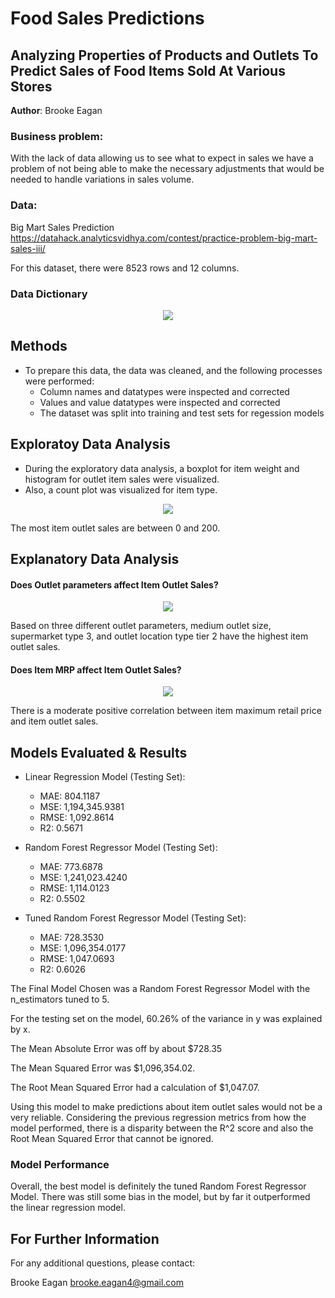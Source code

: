 # Food Sales Predictions
## Analyzing Properties of Products and Outlets To Predict Sales of Food Items Sold At Various Stores

**Author**: Brooke Eagan

### Business problem:

With the lack of data allowing us to see what to expect in sales we have a problem of not being able to make the necessary adjustments that would be needed to handle variations in sales volume.


### Data:

Big Mart Sales Prediction https://datahack.analyticsvidhya.com/contest/practice-problem-big-mart-sales-iii/

For this dataset, there were 8523 rows and 12 columns.

### Data Dictionary

<p align = "center"> 
  <img src = "https://raw.githubusercontent.com/Beagan19/food-sales-predictions/main/data_dictionary.png">
</p>

## Methods
- To prepare this data, the data was cleaned, and the following processes were performed:
  - Column names and datatypes were inspected and corrected 
  - Values and value datatypes were inspected and corrected
  - The dataset was split into training and test sets for regession models

## Exploratoy Data Analysis
- During the exploratory data analysis, a boxplot for item weight and histogram for outlet item sales were visualized. 
- Also, a count plot was visualized for item type. 

<p align = "center"> 
  <img src = "https://raw.githubusercontent.com/Beagan19/food-sales-predictions/main/item outlet sales histogram.png">
</p>

The most item outlet sales are between 0 and 200.

## Explanatory Data Analysis

#### Does Outlet parameters affect Item Outlet Sales?
<p align = "center"> 
  <img src = "https://raw.githubusercontent.com/Beagan19/food-sales-predictions/main/Sales based on outlet parameters.png">
</p>

Based on three different outlet parameters, medium outlet size, supermarket type 3, and outlet location type tier 2 have the highest item outlet sales.

#### Does Item MRP affect Item Outlet Sales?
<p align = "center"> 
  <img src = "https://raw.githubusercontent.com/Beagan19/food-sales-predictions/main/item mrp vs item outlet sales.png">
</p>

There is a moderate positive correlation between item maximum retail price and item outlet sales.

## Models Evaluated & Results

- Linear Regression Model (Testing Set):
  - MAE: 804.1187 
  - MSE: 1,194,345.9381 
  - RMSE: 1,092.8614 
  - R2: 0.5671

- Random Forest Regressor Model (Testing Set):
  - MAE: 773.6878 
  - MSE: 1,241,023.4240 
  - RMSE: 1,114.0123 
  - R2: 0.5502

- Tuned Random Forest Regressor Model (Testing Set):
  - MAE: 728.3530 
  - MSE: 1,096,354.0177 
  - RMSE: 1,047.0693 
  - R2: 0.6026


The Final Model Chosen was a Random Forest Regressor Model with the n_estimators tuned to 5.

For the testing set on the model, 60.26% of the variance in y was explained by x.

The Mean Absolute Error was off by about $728.35

The Mean Squared Error was $1,096,354.02.

The Root Mean Squared Error had a calculation of $1,047.07.

Using this model to make predictions about item outlet sales would not be a very reliable. Considering the previous regression metrics from how the model performed, there is a disparity between the R^2 score and also the Root Mean Squared Error that cannot be ignored.

### Model Performance

Overall, the best model is definitely the tuned Random Forest Regressor Model. There was still some bias in the model, but by far it outperformed the linear regression model.


## For Further Information

For any additional questions, please contact:

Brooke Eagan
brooke.eagan4@gmail.com
